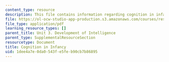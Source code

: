 ```yaml
---
content_type: resource
description: This file contains information regarding cognition in infancy.
file: https://ol-ocw-studio-app-production.s3.amazonaws.com/courses/res-9-003-brains-minds-and-machines-summer-course-summer-2015/1dee4a7e0da0543fe5feb90cb7b86895_MITRES_9_003SUM15_Lec3-1.pdf
file_type: application/pdf
learning_resource_types: []
parent_title: Unit 3. Development of Intelligence
parent_type: SupplementalResourceSection
resourcetype: Document
title: Cognition in Infancy
uid: 1dee4a7e-0da0-543f-e5fe-b90cb7b86895
---
```

